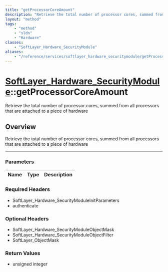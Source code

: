 ```yaml
---
title: "getProcessorCoreAmount"
description: "Retrieve the total number of processor cores, summed from all processors that are attached to a piece of hardware"
layout: "method"
tags:
    - "method"
    - "sldn"
    - "Hardware"
classes:
    - "SoftLayer_Hardware_SecurityModule"
aliases:
    - "/reference/services/softlayer_hardware_securitymodule/getProcessorCoreAmount"
---
```

# [SoftLayer_Hardware_SecurityModule](/reference/services/SoftLayer_Hardware_SecurityModule)::getProcessorCoreAmount


Retrieve the total number of processor cores, summed from all processors that are attached to a piece of hardware


## Overview 
Retrieve the total number of processor cores, summed from all processors that are attached to a piece of hardware

-----

### Parameters 
|Name | Type | Description |
| --- | --- | --- |


### Required Headers
* SoftLayer_Hardware_SecurityModuleInitParameters
* authenticate


### Optional Headers
* SoftLayer_Hardware_SecurityModuleObjectMask
* SoftLayer_Hardware_SecurityModuleObjectFilter
* SoftLayer_ObjectMask

### Return Values
* unsigned integer




